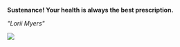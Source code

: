**Sustenance! Your health is always the best prescription.**

*"Lorii Myers"*

![](https://api.nosense.lol/ghvc/?username=cdfrm)